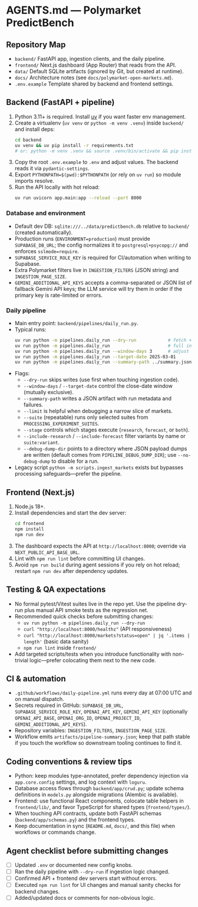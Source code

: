 # AGENTS.md — Polymarket PredictBench

## Repository Map
- `backend/` FastAPI app, ingestion clients, and the daily pipeline.
- `frontend/` Next.js dashboard (App Router) that reads from the API.
- `data/` Default SQLite artifacts (ignored by Git, but created at runtime).
- `docs/` Architecture notes (see `docs/polymarket-open-markets.md`).
- `.env.example` Template shared by backend and frontend settings.

## Backend (FastAPI + pipeline)
1. Python 3.11+ is required. Install [uv](https://github.com/astral-sh/uv) if you want faster env management.
2. Create a virtualenv (`uv venv` or `python -m venv .venv`) inside `backend/` and install deps:
   ```bash
   cd backend
   uv venv && uv pip install -r requirements.txt
   # or: python -m venv .venv && source .venv/bin/activate && pip install -r requirements.txt
   ```
3. Copy the root `.env.example` to `.env` and adjust values. The backend reads it via `pydantic-settings`.
4. Export `PYTHONPATH=$(pwd):$PYTHONPATH` (or rely on `uv run`) so module imports resolve.
5. Run the API locally with hot reload:
   ```bash
   uv run uvicorn app.main:app --reload --port 8000
   ```

### Database and environment
- Default dev DB: `sqlite:///../data/predictbench.db` relative to `backend/` (created automatically).
- Production runs (`ENVIRONMENT=production`) must provide `SUPABASE_DB_URL`; the config normalizes it to `postgresql+psycopg://` and enforces `sslmode=require`.
- `SUPABASE_SERVICE_ROLE_KEY` is required for CI/automation when writing to Supabase.
- Extra Polymarket filters live in `INGESTION_FILTERS` (JSON string) and `INGESTION_PAGE_SIZE`.
- `GEMINI_ADDITIONAL_API_KEYS` accepts a comma-separated or JSON list of fallback Gemini API keys; the LLM service will try them in order if the primary key is rate-limited or errors.

### Daily pipeline
- Main entry point: `backend/pipelines/daily_run.py`.
- Typical runs:
  ```bash
  uv run python -m pipelines.daily_run --dry-run            # fetch + validate without writing
  uv run python -m pipelines.daily_run                      # full ingestion + experiments + persistence
  uv run python -m pipelines.daily_run --window-days 3      # adjust close-date horizon
  uv run python -m pipelines.daily_run --target-date 2025-03-01
  uv run python -m pipelines.daily_run --summary-path ../summary.json
  ```
- Flags:
  - `--dry-run` skips writes (use first when touching ingestion code).
  - `--window-days` / `--target-date` control the close-date window (mutually exclusive).
  - `--summary-path` writes a JSON artifact with run metadata and failures.
  - `--limit` is helpful when debugging a narrow slice of markets.
  - `--suite` (repeatable) runs only selected suites from `PROCESSING_EXPERIMENT_SUITES`.
  - `--stage` controls which stages execute (`research`, `forecast`, or `both`).
  - `--include-research` / `--include-forecast` filter variants by name or `suite:variant`.
  - `--debug-dump-dir` points to a directory where JSON payload dumps are written (default comes from `PIPELINE_DEBUG_DUMP_DIR`); use `--no-debug-dump` to disable for a run.
- Legacy script `python -m scripts.ingest_markets` exists but bypasses processing safeguards—prefer the pipeline.

## Frontend (Next.js)
1. Node.js 18+.
2. Install dependencies and start the dev server:
   ```bash
   cd frontend
   npm install
   npm run dev
   ```
3. The dashboard expects the API at `http://localhost:8000`; override via `NEXT_PUBLIC_API_BASE_URL`.
4. Lint with `npm run lint` before committing UI changes.
5. Avoid `npm run build` during agent sessions if you rely on hot reload; restart `npm run dev` after dependency updates.

## Testing & QA expectations
- No formal pytest/Vitest suites live in the repo yet. Use the pipeline dry-run plus manual API smoke tests as the regression net.
- Recommended quick checks before submitting changes:
  - `uv run python -m pipelines.daily_run --dry-run`
  - `curl "http://localhost:8000/healthz"` (API responsiveness)
  - `curl "http://localhost:8000/markets?status=open" | jq '.items | length'` (basic data sanity)
  - `npm run lint` inside `frontend/`
- Add targeted scripts/tests when you introduce functionality with non-trivial logic—prefer colocating them next to the new code.

## CI & automation
- `.github/workflows/daily-pipeline.yml` runs every day at 07:00 UTC and on manual dispatch.
- Secrets required in GitHub: `SUPABASE_DB_URL`, `SUPABASE_SERVICE_ROLE_KEY`, `OPENAI_API_KEY`, `GEMINI_API_KEY` (optionally `OPENAI_API_BASE`, `OPENAI_ORG_ID`, `OPENAI_PROJECT_ID`, `GEMINI_ADDITIONAL_API_KEYS`).
- Repository variables: `INGESTION_FILTERS`, `INGESTION_PAGE_SIZE`.
- Workflow emits `artifacts/pipeline-summary.json`; keep that path stable if you touch the workflow so downstream tooling continues to find it.

## Coding conventions & review tips
- Python: keep modules type-annotated, prefer dependency injection via `app.core.config` settings, and log context with `loguru`.
- Database access flows through `backend/app/crud.py`; update schema definitions in `models.py` alongside migrations (Alembic is available).
- Frontend: use functional React components, colocate table helpers in `frontend/lib/`, and favor TypeScript for shared types (`frontend/types/`).
- When touching API contracts, update both FastAPI schemas (`backend/app/schemas.py`) and the frontend types.
- Keep documentation in sync (`README.md`, `docs/`, and this file) when workflows or commands change.

## Agent checklist before submitting changes
- [ ] Updated `.env` or documented new config knobs.
- [ ] Ran the daily pipeline with `--dry-run` if ingestion logic changed.
- [ ] Confirmed API + frontend dev servers start without errors.
- [ ] Executed `npm run lint` for UI changes and manual sanity checks for backend changes.
- [ ] Added/updated docs or comments for non-obvious logic.
